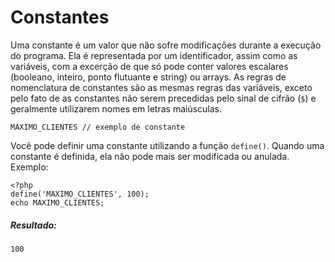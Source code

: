 # Constantes

Uma constante é um valor que não sofre modificações durante a execução do programa.
Ela é representada por um identificador, assim como as variáveis, com a 
excerção de que só pode conter valores escalares (booleano, inteiro, ponto flutuante
e string) ou arrays. As regras de nomenclatura de constantes são as mesmas regras
das variáveis, exceto pelo fato de as constantes não serem precedidas pelo sinal
de cifrão (`$`) e geralmente utilizarem nomes em letras maiúsculas.
     
    MÁXIMO_CLIENTES // exemplo de constante

Você pode definir uma constante utilizando a função `define()`. Quando uma constante
é definida, ela não pode mais ser modificada ou anulada. Exemplo:
    
    <?php
    define('MAXIMO_CLIENTES', 100);
    echo MAXIMO_CLIENTES;

##### Resultado:
    100

           
